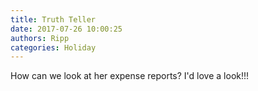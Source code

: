 ```yaml
---
title: Truth Teller
date: 2017-07-26 10:00:25
authors: Ripp
categories: Holiday
---
```


 How can we look at her expense reports? I'd love a look!!!